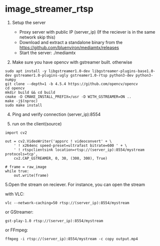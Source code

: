 # image_streamer_rtsp

1. Setup the server 
	- Proxy server with public IP (server_ip) (If the reciever is in the same network skip this)
	- Download and extract a standalone binary from the https://github.com/bluenviron/mediamtx/releases
	- Start the server: ./mediamtx

2. Make sure you have opencv with gstreamer built. otherwise
```
sudo apt install -y libgstreamer1.0-dev libgstreamer-plugins-base1.0-dev gstreamer1.0-plugins-ugly gstreamer1.0-rtsp python3-dev python3-numpy
git clone --depth=1 -b 4.5.4 https://github.com/opencv/opencv
cd opencv
mkdir build && cd build
cmake -D CMAKE_INSTALL_PREFIX=/usr -D WITH_GSTREAMER=ON ..
make -j$(nproc)
sudo make install
```
4. Ping and verify connection (server_ip):8554

5. run on the client(source)
```
import cv2

out = cv2.VideoWriter('appsrc ! videoconvert' + \
    ' ! x264enc speed-preset=ultrafast bitrate=600 ' + \
    ' ! rtspclientsink location=rtsp://(server_ip):8554/mystream protocols=tcp',
    cv2.CAP_GSTREAMER, 0, 30, (300, 300), True)
    
# frame = raw_image
while true:
	out.write(frame)
```
5.Open the stream on reciever. For instance, you can open the stream 

with VLC:

```vlc --network-caching=50 rtsp://(server_ip):8554/mystream```

or GStreamer:

```gst-play-1.0 rtsp://(server_ip):8554/mystream```

or FFmpeg:

```ffmpeg -i rtsp://(server_ip):8554/mystream -c copy output.mp4```
